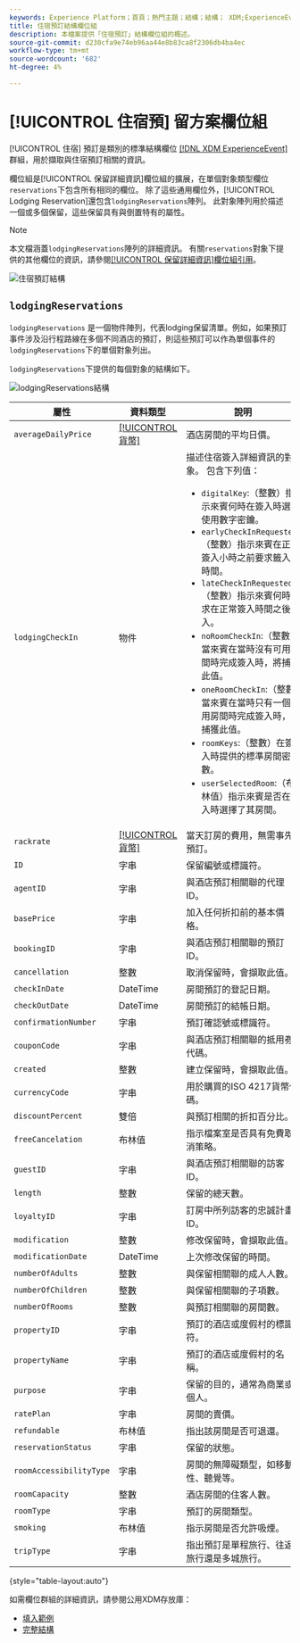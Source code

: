 ```yaml
---
keywords: Experience Platform；首頁；熱門主題；結構；結構； XDM;ExperienceEvent；欄位；結構；結構；結構設計；欄位群組；欄位群組；訂房；住宿；
title: 住宿預訂結構欄位組
description: 本檔案提供「住宿預訂」結構欄位組的概述。
source-git-commit: d230cfa9e74eb96aa44e8b83ca8f2306db4ba4ec
workflow-type: tm+mt
source-wordcount: '682'
ht-degree: 4%

---
```



# [!UICONTROL 住宿預] 留方案欄位組

[!UICONTROL 住宿] 預訂是類別的標準結構欄位 [[!DNL XDM ExperienceEvent] ](../../classes/experienceevent.md) 群組，用於擷取與住宿預訂相關的資訊。

欄位組是[!UICONTROL 保留詳細資訊]欄位組的擴展，在單個對象類型欄位`reservations`下包含所有相同的欄位。 除了這些通用欄位外，[!UICONTROL Lodging Reservation]還包含`lodgingReservations`陣列。 此對象陣列用於描述一個或多個保留，這些保留具有與倒置特有的屬性。

>[!NOTE]
>
>本文檔涵蓋`lodgingReservations`陣列的詳細資訊。 有關`reservations`對象下提供的其他欄位的資訊，請參閱[[!UICONTROL 保留詳細資訊]欄位組引用](./reservation-details.md)。

![住宿預訂結構](../../images/field-groups/lodging-reservation/structure.png)

## `lodgingReservations`

`lodgingReservations` 是一個物件陣列，代表lodging保留清單。例如，如果預訂事件涉及沿行程路線在多個不同酒店的預訂，則這些預訂可以作為單個事件的`lodgingReservations`下的單個對象列出。

`lodgingReservations`下提供的每個對象的結構如下。

![lodgingReservations結構](../../images/field-groups/lodging-reservation/lodgingReservations.png)

| 屬性 | 資料類型 | 說明 |
| --- | --- | --- |
| `averageDailyPrice` | [[!UICONTROL 貨幣]](../../data-types/currency.md) | 酒店房間的平均日價。 |
| `lodgingCheckIn` | 物件 | 描述住宿簽入詳細資訊的對象。 包含下列值：<ul><li>`digitalKey`:（整數）指示來賓何時在簽入時選擇使用數字密鑰。</li><li>`earlyCheckInRequested`:（整數）指示來賓在正常簽入小時之前要求籤入的時間。</li><li>`lateCheckInRequested`:（整數）指示來賓何時要求在正常簽入時間之後簽入。</li><li>`noRoomCheckIn`:（整數）當來賓在當時沒有可用房間時完成簽入時，將捕獲此值。</li><li>`oneRoomCheckIn`:（整數）當來賓在當時只有一個可用房間時完成簽入時，將捕獲此值。</li><li>`roomKeys`:（整數）在簽入時提供的標準房間密鑰數。</li><li>`userSelectedRoom`:（布林值）指示來賓是否在簽入時選擇了其房間。</li></ul> |
| `rackrate` | [[!UICONTROL 貨幣]](../../data-types/currency.md) | 當天訂房的費用，無需事先預訂。 |
| `ID` | 字串 | 保留編號或標識符。 |
| `agentID` | 字串 | 與酒店預訂相關聯的代理ID。 |
| `basePrice` | 字串 | 加入任何折扣前的基本價格。 |
| `bookingID` | 字串 | 與酒店預訂相關聯的預訂ID。 |
| `cancellation` | 整數 | 取消保留時，會擷取此值。 |
| `checkInDate` | DateTime | 房間預訂的登記日期。 |
| `checkOutDate` | DateTime | 房間預訂的結帳日期。 |
| `confirmationNumber` | 字串 | 預訂確認號或標識符。 |
| `couponCode` | 字串 | 與酒店預訂相關聯的抵用券代碼。 |
| `created` | 整數 | 建立保留時，會擷取此值。 |
| `currencyCode` | 字串 | 用於購買的ISO 4217貨幣代碼。 |
| `discountPercent` | 雙倍 | 與預訂相關的折扣百分比。 |
| `freeCancelation` | 布林值 | 指示檔案室是否具有免費取消策略。 |
| `guestID` | 字串 | 與酒店預訂相關聯的訪客ID。 |
| `length` | 整數 | 保留的總天數。 |
| `loyaltyID` | 字串 | 訂房中所列訪客的忠誠計畫ID。 |
| `modification` | 整數 | 修改保留時，會擷取此值。 |
| `modificationDate` | DateTime | 上次修改保留的時間。 |
| `numberOfAdults` | 整數 | 與保留相關聯的成人人數。 |
| `numberOfChildren` | 整數 | 與保留相關聯的子項數。 |
| `numberOfRooms` | 整數 | 與預訂相關聯的房間數。 |
| `propertyID` | 字串 | 預訂的酒店或度假村的標識符。 |
| `propertyName` | 字串 | 預訂的酒店或度假村的名稱。 |
| `purpose` | 字串 | 保留的目的，通常為商業或個人。 |
| `ratePlan` | 字串 | 房間的賣價。 |
| `refundable` | 布林值 | 指出該房間是否可退還。 |
| `reservationStatus` | 字串 | 保留的狀態。 |
| `roomAccessibilityType` | 字串 | 房間的無障礙類型，如移動性、聽覺等。 |
| `roomCapacity` | 整數 | 酒店房間的住客人數。 |
| `roomType` | 字串 | 預訂的房間類型。 |
| `smoking` | 布林值 | 指示房間是否允許吸煙。 |
| `tripType` | 字串 | 指出預訂是單程旅行、往返旅行還是多城旅行。 |

{style=&quot;table-layout:auto&quot;}

如需欄位群組的詳細資訊，請參閱公用XDM存放庫：

* [填入範例](https://github.com/adobe/xdm/blob/master/components/fieldgroups/experience-event/industry-verticals/experienceevent-lodging-reservation.example.1.json)
* [完整結構](https://github.com/adobe/xdm/blob/master/components/fieldgroups/experience-event/industry-verticals/experienceevent-lodging-reservation.schema.json)
